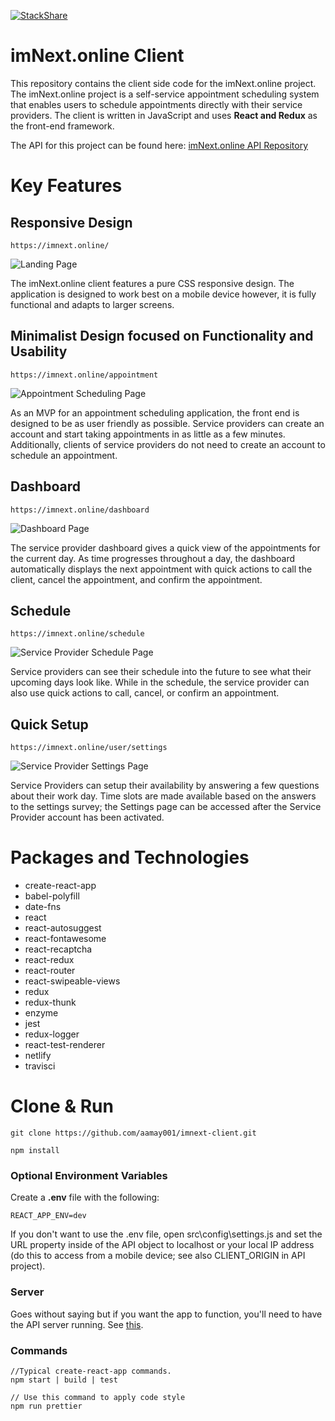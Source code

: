 [![StackShare](https://img.shields.io/badge/tech-stack-0690fa.svg?style=flat)](https://stackshare.io/aamay001/imnext)

# imNext.online Client

This repository contains the client side code for the imNext.online project. The imNext.online project is a self-service appointment scheduling system that enables users to schedule appointments directly with their service providers. The client is written in JavaScript and uses **React and Redux** as the front-end framework.

The API for this project can be found here: [imNext.online API Repository](https://github.com/aamay001/imnext-api)

# Key Features

## Responsive Design

``` https://imnext.online/ ```

![Landing Page](http://andyamaya.com/downloads/imnext.online-Landing1.png)

The imNext.online client features a pure CSS responsive design. The application is designed to work best on a mobile device however, it is fully functional and adapts to larger screens.

## Minimalist Design focused on Functionality and Usability

``` https://imnext.online/appointment ```

![Appointment Scheduling Page](http://andyamaya.com/downloads/imnext.online-Appointment.png)

As an MVP for an appointment scheduling application, the front end is designed to be as user friendly as possible. Service providers can create an account and start taking appointments in as little as a few minutes. Additionally, clients of service providers do not need to create an account to schedule an appointment. 

## Dashboard

``` https://imnext.online/dashboard ```

![Dashboard Page](http://andyamaya.com/downloads/imNext.online-Dashboard1.png)

The service provider dashboard gives a quick view of the appointments for the current day. As time progresses throughout a day, the dashboard automatically displays the next appointment with quick actions to call the client, cancel the appointment, and confirm the appointment. 

## Schedule

``` https://imnext.online/schedule ```

![Service Provider Schedule Page](http://andyamaya.com/downloads/imnext.online-Schedule1.png)

Service providers can see their schedule into the future to see what their upcoming days look like. While in the schedule, the service provider can also use quick actions to call, cancel, or confirm an appointment.

## Quick Setup

``` https://imnext.online/user/settings ```

![Service Provider Settings Page](http://andyamaya.com/downloads/imnext.online-Settings.png)

Service Providers can setup their availability by answering a few questions about their work day. Time slots are made available based on the answers to the settings survey; the Settings page can be accessed after the Service Provider account has been activated.

# Packages and Technologies

+ create-react-app
+ babel-polyfill
+ date-fns
+ react
+ react-autosuggest
+ react-fontawesome
+ react-recaptcha
+ react-redux
+ react-router
+ react-swipeable-views
+ redux
+ redux-thunk
+ enzyme
+ jest
+ redux-logger
+ react-test-renderer
+ netlify
+ travisci

# Clone & Run

``` git clone https://github.com/aamay001/imnext-client.git ```

``` npm install ```

### Optional Environment Variables

Create a **.env** file with the following:

```
REACT_APP_ENV=dev
```

If you don't want to use the .env file, open src\config\settings.js and set the URL property inside of the API object to localhost or your local IP address (do this to access from a mobile device; see also CLIENT_ORIGIN in API project).

### Server

Goes without saying but if you want the app to function, you'll need to have the API server running. See [this](https://github.com/aamay001/imnext-api).

 ### Commands
 
 ```
//Typical create-react-app commands.
npm start | build | test 

// Use this command to apply code style
npm run prettier

 ```
